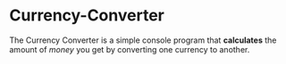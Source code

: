 # Currency-Converter
The Currency Converter is a simple console program that **calculates** the amount of *money* you get by converting one currency to another.
<html>
<head></head>
<body></body>
</html>
